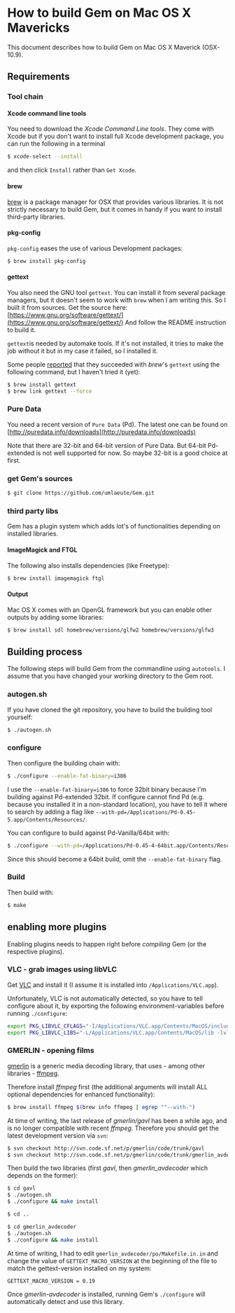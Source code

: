 How to build Gem on Mac OS X Mavericks 
======================================

This document describes how to build Gem on Mac OS X Maverick (OSX-10.9).

Requirements
------------

### Tool chain

#### Xcode command line tools

You need to download the *Xcode Command Line tools*.
They come with Xcode but if you don't want to install full Xcode development package, you can run the following in a terminal

~~~~bash
$ xcode-select --install
~~~~

and then click `Install` rather than `Get Xcode`.

#### brew

[brew](http://brew.sh) is a package manager for OSX that provides various libraries.
It is not strictly necessary to build Gem, but it comes in handy if you want to install third-party libraries.

#### pkg-config

`pkg-config` eases the use of various Development packages:

~~~~bash
$ brew install pkg-config
~~~~

#### gettext

You also need the GNU tool `gettext`.
You can install it from several package managers, but it doesn't seem to work with `brew` when I am writing this.
So I built it from sources.
Get the source here: [https://www.gnu.org/software/gettext/](https://www.gnu.org/software/gettext/)
And follow the README instruction to build it.

`gettext`is needed by automake tools. If it's not installed, it tries to make the job without it but in my case it failed, so I installed it.

Some people [reported](http://lists.puredata.info/pipermail/gem-dev/2014-08/006904.html) that they succeeded with *brew*'s `gettext` using the following command, but I haven't tried it (yet):

~~~~bash
$ brew install gettext
$ brew link gettext --force
~~~~


### Pure Data

You need a recent version of `Pure Data` (Pd).
The latest one can be found on [http://puredata.info/downloads](http://puredata.info/downloads)

Note that there are 32-bit and 64-bit version of Pure Data.
But 64-bit Pd-extended is not well supported for now.
So maybe 32-bit is a good choice at first.

### get Gem's sources

~~~~bash
$ git clone https://github.com/umlaeute/Gem.git
~~~~

### third party libs
Gem has a plugin system which adds lot's of functionalities depending on installed libraries.

#### ImageMagick and FTGL
The following also installs dependencies (like Freetype):

~~~~bash
$ brew install imagemagick ftgl
~~~~

#### Output
Mac OS X comes with an OpenGL framework but you can enable other outputs by adding some libraries:

~~~~bash
$ brew install sdl homebrew/versions/glfw2 homebrew/versions/glfw3
~~~~

Building process
----------------

The following steps will build Gem from the commandline using `autotools`.
I assume that you have changed your working directory to the Gem root.

### autogen.sh
If you have cloned the git repository, you have to build the building tool yourself:

~~~~bash
$ ./autogen.sh
~~~~

### configure
Then configure the building chain with:

~~~~bash
$ ./configure --enable-fat-binary=i386
~~~~

I use the `--enable-fat-binary=i386` to force 32bit binary because I'm building against Pd-extended 32bit.
If configure cannot find Pd (e.g. because you installed it in a non-standard location),
you have to tell it where to search by adding a flag like `--with-pd=/Applications/Pd-0.45-5.app/Contents/Resources/`.

You can configure to build against Pd-Vanilla/64bit with:

~~~~bash
$ ./configure --with-pd=/Applications/Pd-0.45-4-64bit.app/Contents/Resources/
~~~~

Since this should become a 64bit build, omit the `--enable-fat-binary` flag.

### Build

Then build with:

~~~~bash
$ make
~~~~



## enabling more plugins

Enabling plugins needs to happen right before *compiling* Gem (or the respective plugins).

### VLC - grab images using libVLC

Get [VLC](http://videolan.org) and install it (I assume it is installed into `/Applications/VLC.app`).

Unfortunately, VLC is not automatically detected, so you have to tell configure about it, by exporting the following environment-variables before running `./configure`:

~~~bash
export PKG_LIBVLC_CFLAGS="-I/Applications/VLC.app/Contents/MacOS/include"
export PKG_LIBVLC_LIBS="-L/Applications/VLC.app/Contents/MacOS/lib -lvlc"
~~~


### GMERLIN - opening films
[gmerlin](http://gmerlin.sourceforge.net) is a generic media decoding library, that uses - among other libraries - [ffmpeg](http://ffmpeg.org).

Therefore install *ffmpeg* first (the additional arguments will install ALL optional dependencies for enhanced functionality):

~~~~bash
$ brew install ffmpeg $(brew info ffmpeg | egrep "^--with-")
~~~~

At time of writing, the last release of *gmerlin/gavl* has been a while ago, and is no longer compatible with recent *ffmpeg*.
Therefore you should get the latest development version via `svn`:

~~~~bash
$ svn checkout http://svn.code.sf.net/p/gmerlin/code/trunk/gavl
$ svn checkout http://svn.code.sf.net/p/gmerlin/code/trunk/gmerlin_avdecoder
~~~~

Then build the two libraries (first *gavl*, then *gmerlin_avdecoder* which depends on the former):

~~~~bash
$ cd gavl
$ ./autogen.sh
$ ./configure && make install

$ cd ..

$ cd gmerlin_avdecoder
$ ./autogen.sh
$ ./configure && make install
~~~~

At time of writing, I had to edit `gmerlin_avdecoder/po/Makefile.in.in` and change the value of `GETTEXT_MACRO_VERSION` at the beginning of the file to match the gettext-version installed on my system:

~~~~
GETTEXT_MACRO_VERSION = 0.19
~~~~

Once *gmerlin-avdecoder* is installed, running Gem's `./configure` will automatically detect and use this library.
